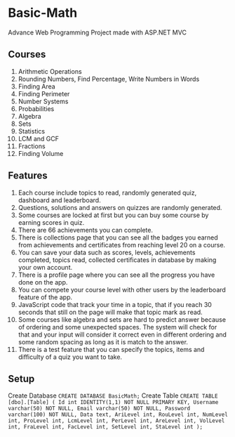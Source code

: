 # Basic-Math
Advance Web Programming Project made with ASP.NET MVC

## Courses
1. Arithmetic Operations
2. Rounding Numbers, Find Percentage, Write Numbers in Words
3. Finding Area
4. Finding Perimeter
5. Number Systems
6. Probabilities
7. Algebra
8. Sets
9. Statistics
10. LCM and GCF
11. Fractions
12. Finding Volume
## Features
1. Each course include topics to read, randomly generated quiz, dashboard and leaderboard.
2. Questions, solutions and answers on quizzes are randomly generated.
3. Some courses are locked at first but you can buy some course by earning scores in quiz.
4. There are 66 achievements you can complete.
5. There is collections page that you can see all the badges you earned from achievements and certificates from reaching level 20 on a course.
6. You can save your data such as scores, levels, achievements completed, topics read, collected certificates in database by making your own account.
7. There is a profile page where you can see all the progress you have done on the app.
8. You can compete your course level with other users by the leaderboard feature of the app.
9. JavaScript code that track your time in a topic, that if you reach 30 seconds that still on the page will make that topic mark as read.
10. Some courses like algebra and sets are hard to predict answer because of ordering and some unexpected spaces. The system will check for that and your input will consider it correct even in different ordering and some random spacing as long as it is match to the answer.
11. There is a test feature that you can specify the topics, items and difficulty of a quiz you want to take.
## Setup
Create Database `CREATE DATABASE BasicMath;`
Create Table `CREATE TABLE [dbo].[Table] (
Id int IDENTITY(1,1) NOT NULL PRIMARY KEY,
Username varchar(50) NOT NULL,
Email varchar(50) NOT NULL,
Password varchar(100) NOT NULL,
Data text,
AriLevel int,
RouLevel int,
NumLevel int,
ProLevel int,
LcmLevel int,
PerLevel int,
AreLevel int,
VolLevel int,
FraLevel int,
FacLevel int,
SetLevel int,
StaLevel int
);`
